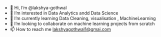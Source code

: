 - 👋 Hi, I’m @lakshya-gothwal
- 👀 I’m interested in Data Analytics andd Data Science 
- 🌱 I’m currently learning Data Cleaning, visualisation , MachineLearning 
- 💞️ I’m looking to collaborate on machine learning projects from scratch 
- 📫 How to reach me lakshyagothwal1@gmai.com 

<!---
lakshya-gothwal/lakshya-gothwal is a ✨ special ✨ repository because its `README.md` (this file) appears on your GitHub profile.
You can click the Preview link to take a look at your changes.
--->
